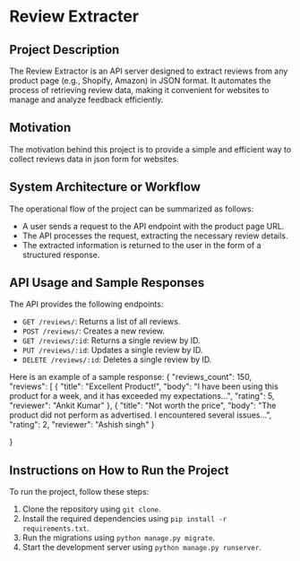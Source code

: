 


# Review Extracter

## Project Description

The Review Extractor is an API server designed to extract reviews from any product page (e.g., Shopify, Amazon) in JSON format. It automates the process of retrieving review data, making it convenient for websites to manage and analyze feedback efficiently.

## Motivation

The motivation behind this project is to provide a simple and efficient way to collect reviews data in json form for websites.

## System Architecture or Workflow

The operational flow of the project can be summarized as follows:

- A user sends a request to the API endpoint with the product page URL.
- The API processes the request, extracting the necessary review details.
- The extracted information is returned to the user in the form of a structured response.

## API Usage and Sample Responses

The API provides the following endpoints:

* `GET /reviews/`: Returns a list of all reviews.
* `POST /reviews/`: Creates a new review.
* `GET /reviews/:id`: Returns a single review by ID.
* `PUT /reviews/:id`: Updates a single review by ID.
* `DELETE /reviews/:id`: Deletes a single review by ID.

Here is an example of a sample response:
{
  "reviews_count": 150,
  "reviews": [
    {
      "title": "Excellent Product!",
      "body": "I have been using this product for a week, and it has exceeded my expectations...",
      "rating": 5,
      "reviewer": "Ankit Kumar"
    },
    {
      "title": "Not worth the price",
      "body": "The product did not perform as advertised. I encountered several issues...",
      "rating": 2,
      "reviewer": "Ashish singh"
    }
   
}








## Instructions on How to Run the Project

To run the project, follow these steps:

1. Clone the repository using `git clone`.
2. Install the required dependencies using `pip install -r requirements.txt`.
3. Run the migrations using `python manage.py migrate`.
4. Start the development server using `python manage.py runserver`.
